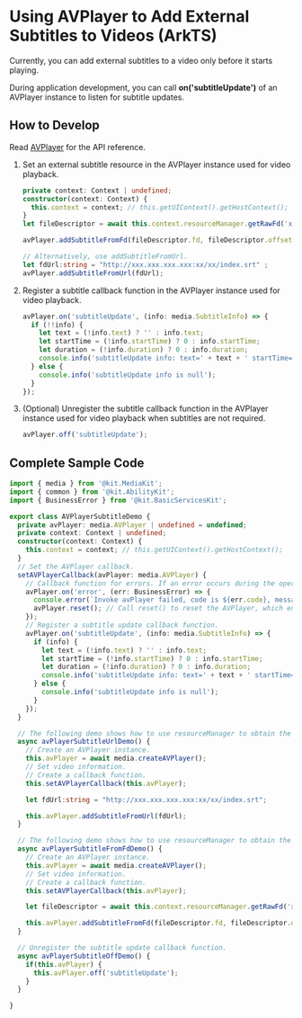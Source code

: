 # Using AVPlayer to Add External Subtitles to Videos (ArkTS)

Currently, you can add external subtitles to a video only before it starts playing.

During application development, you can call **on('subtitleUpdate')** of an AVPlayer instance to listen for subtitle updates.

## How to Develop

Read [AVPlayer](../../reference/apis-media-kit/js-apis-media.md#avplayer9) for the API reference.

1. Set an external subtitle resource in the AVPlayer instance used for video playback.

   ```ts
   private context: Context | undefined;
   constructor(context: Context) {
     this.context = context; // this.getUIContext().getHostContext();
   }
   let fileDescriptor = await this.context.resourceManager.getRawFd('xxx.srt');

   avPlayer.addSubtitleFromFd(fileDescriptor.fd, fileDescriptor.offset, fileDescriptor.length);

   // Alternatively, use addSubtitleFromUrl.
   let fdUrl:string = "http://xxx.xxx.xxx.xxx:xx/xx/index.srt" ;
   avPlayer.addSubtitleFromUrl(fdUrl);
   ```

2. Register a subtitle callback function in the AVPlayer instance used for video playback.

   ```ts
   avPlayer.on('subtitleUpdate', (info: media.SubtitleInfo) => {
     if (!!info) {
       let text = (!info.text) ? '' : info.text;
       let startTime = (!info.startTime) ? 0 : info.startTime;
       let duration = (!info.duration) ? 0 : info.duration;
       console.info('subtitleUpdate info: text=' + text + ' startTime=' + startTime +' duration=' + duration);
     } else {
       console.info('subtitleUpdate info is null');
     }
   });
   ```

3. (Optional) Unregister the subtitle callback function in the AVPlayer instance used for video playback when subtitles are not required.

   ```ts
   avPlayer.off('subtitleUpdate');
   ```


## Complete Sample Code

```ts
import { media } from '@kit.MediaKit';
import { common } from '@kit.AbilityKit';
import { BusinessError } from '@kit.BasicServicesKit';

export class AVPlayerSubtitleDemo {
  private avPlayer: media.AVPlayer | undefined = undefined;
  private context: Context | undefined;
  constructor(context: Context) {
    this.context = context; // this.getUIContext().getHostContext();
  }
  // Set the AVPlayer callback.
  setAVPlayerCallback(avPlayer: media.AVPlayer) {
    // Callback function for errors. If an error occurs during the operation on the AVPlayer, reset() is called to reset the AVPlayer.
    avPlayer.on('error', (err: BusinessError) => {
      console.error(`Invoke avPlayer failed, code is ${err.code}, message is ${err.message}`);
      avPlayer.reset(); // Call reset() to reset the AVPlayer, which enters the idle state.
    });
    // Register a subtitle update callback function.
    avPlayer.on('subtitleUpdate', (info: media.SubtitleInfo) => {
      if (info) {
        let text = (!info.text) ? '' : info.text;
        let startTime = (!info.startTime) ? 0 : info.startTime;
        let duration = (!info.duration) ? 0 : info.duration;
        console.info('subtitleUpdate info: text=' + text + ' startTime=' + startTime +' duration=' + duration);
      } else {
        console.info('subtitleUpdate info is null');
      }
    });
  }

  // The following demo shows how to use resourceManager to obtain the media file packed in the HAP file and set based on the url attribute.
  async avPlayerSubtitleUrlDemo() {
    // Create an AVPlayer instance.
    this.avPlayer = await media.createAVPlayer();
    // Set video information.
    // Create a callback function.
    this.setAVPlayerCallback(this.avPlayer);

    let fdUrl:string = "http://xxx.xxx.xxx.xxx:xx/xx/index.srt";

    this.avPlayer.addSubtitleFromUrl(fdUrl);
  }

  // The following demo shows how to use resourceManager to obtain the media file packed in the HAP file and set based on the FromFd attribute.
  async avPlayerSubtitleFromFdDemo() {
    // Create an AVPlayer instance.
    this.avPlayer = await media.createAVPlayer();
    // Set video information.
    // Create a callback function.
    this.setAVPlayerCallback(this.avPlayer);

    let fileDescriptor = await this.context.resourceManager.getRawFd('xxx.srt');

    this.avPlayer.addSubtitleFromFd(fileDescriptor.fd, fileDescriptor.offset, fileDescriptor.length);
  }

  // Unregister the subtitle update callback function.
  async avPlayerSubtitleOffDemo() {
    if(this.avPlayer) {
      this.avPlayer.off('subtitleUpdate');
    }
  }

}
```
